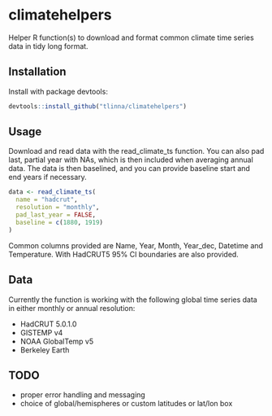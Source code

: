 # climatehelpers

Helper R function(s) to download and format common climate time series data in tidy long format.

## Installation

Install with package devtools:
```r
devtools::install_github("tlinna/climatehelpers")
```

## Usage

Download and read data with the read_climate_ts function. You can also pad last, partial year with NAs, which is then included when averaging annual data. The data is then baselined, and you can provide baseline start and end years if necessary.

```r
data <- read_climate_ts(
  name = "hadcrut",
  resolution = "monthly",
  pad_last_year = FALSE,
  baseline = c(1880, 1919)
)
```

Common columns provided are Name, Year, Month, Year_dec, Datetime and Temperature. With HadCRUT5 95% CI boundaries are also provided.

## Data

Currently the function is working with the following global time series data in either monthly or annual resolution:

- HadCRUT 5.0.1.0
- GISTEMP v4
- NOAA GlobalTemp v5
- Berkeley Earth

## TODO

- proper error handling and messaging
- choice of global/hemispheres or custom latitudes or lat/lon box
